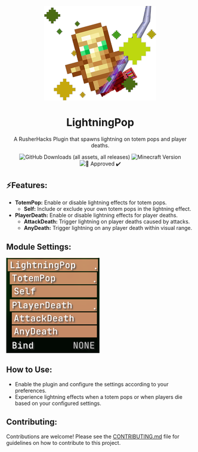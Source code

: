 <p align="center">
    <img src="assets/LightningPop.png" alt="LightningPop Logo" width="300">
</p>

<h1 align="center">LightningPop</h1>

<p align="center">A RusherHacks Plugin that spawns lightning on totem pops and player deaths.</p>

<p align="center">
  <img src="https://img.shields.io/github/downloads/GarlicRot/LightningPop/total?label=Downloads" alt="GitHub Downloads (all assets, all releases)">
  <img src="https://img.shields.io/badge/Minecraft-1.20.1%20--%201.21-62b47a?style=flat&logo=minecraft&logoColor=white" alt="Minecraft Version">
  <img src="https://img.shields.io/badge/%F0%9F%A7%84-Approved%20%E2%9C%94%EF%B8%8F-blue?style=flat" alt="🧄 Approved ✔️">
</p>


## ⚡Features: 

- **TotemPop:** Enable or disable lightning effects for totem pops.
    - **Self:** Include or exclude your own totem pops in the lightning effect.
- **PlayerDeath:** Enable or disable lightning effects for player deaths.
    - **AttackDeath:** Trigger lightning on player deaths caused by attacks.
    - **AnyDeath:** Trigger lightning on any player death within visual range.

## Module Settings:

<p align="left">
    <img src="assets/module.png" alt="LightningPop Module" width="250">
</p>

## How to Use:

- Enable the plugin and configure the settings according to your preferences.
- Experience lightning effects when a totem pops or when players die based on your configured settings.

## Contributing:

Contributions are welcome! Please see the [CONTRIBUTING.md](CONTRIBUTING.md) file for guidelines on how to contribute to this project.
